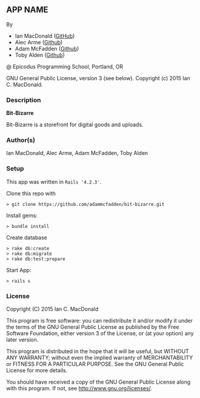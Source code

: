## APP NAME

<a href="APP LINK IF APPLICABLE" target="#"><APP LINK NAME></a>

By
- Ian MacDonald (<a href="https://github.com/matchbookmac" target="#">GitHub</a>)
- Alec Arme (<a href="https://github.com/ginkko" target="#">Github</a>)
- Adam McFadden (<a href="https://github.com/adammcfadden" target="#">Github</a>)
- Toby Alden (<a href="https://github.com/tobyalden" target="#">Github</a>)

@ Epicodus Programming School, Portland, OR

GNU General Public License, version 3 (see below). Copyright (c) 2015 Ian C. MacDonald.

### Description

**Bit-Bizarre**

Bit-Bizarre is a storefront for digital goods and uploads.

### Author(s)

Ian MacDonald, Alec Arme, Adam McFadden, Toby Alden

### Setup

This app was written in `Rails '4.2.3'`.

Clone this repo with
```console
> git clone https://github.com/adammcfadden/bit-bizarre.git
```

Install gems:

```console
> bundle install
```

Create database
```console
> rake db:create
> rake db:migrate
> rake db:test:prepare
```

Start App:
```console
> rails s
```
### License ###
Copyright  (C)  2015  Ian C. MacDonald

This program is free software: you can redistribute it and/or modify
it under the terms of the GNU General Public License as published by
the Free Software Foundation, either version 3 of the License, or
(at your option) any later version.

This program is distributed in the hope that it will be useful,
but WITHOUT ANY WARRANTY; without even the implied warranty of
MERCHANTABILITY or FITNESS FOR A PARTICULAR PURPOSE.  See the
GNU General Public License for more details.

You should have received a copy of the GNU General Public License
along with this program.  If not, see <http://www.gnu.org/licenses/>.

